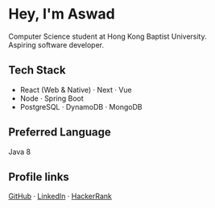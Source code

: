 # Hey, I'm Aswad 

Computer Science student at Hong Kong Baptist University.  
Aspiring software developer.

## Tech Stack
- React (Web & Native) · Next · Vue
- Node · Spring Boot
- PostgreSQL · DynamoDB · MongoDB

## Preferred Language
Java 8

## Profile links
[GitHub](https://github.com/aswaddd) · [LinkedIn](https://www.linkedin.com/in/aswadtariq) · [HackerRank](https://www.hackerrank.com/profile/aswad_m_tariq13)
